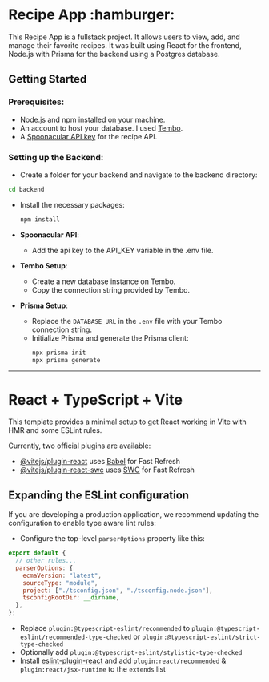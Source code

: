 <h1>Recipe App :hamburger:</h1>

<p>This Recipe App is a fullstack project. It allows users to view, add, and manage their favorite recipes. It was built using React for the frontend, Node.js with Prisma for the backend using a Postgres database.</p>

<h2>Getting Started</h2>

<h3>Prerequisites:</h3>

- Node.js and npm installed on your machine.
- An account to host your database. I used [Tembo](https://tembo.io/).
- A [Spoonacular API key](https://spoonacular.com/food-api) for the recipe API.

<h3>Setting up the Backend:</h3>

- Create a folder for your backend and navigate to the backend directory:

```bash
cd backend
```

- Install the necessary packages:

  ```bash
  npm install
  ```

- **Spoonacular API**:

  - Add the api key to the API_KEY variable in the .env file.

- **Tembo Setup**:

  - Create a new database instance on Tembo.
  - Copy the connection string provided by Tembo.

- **Prisma Setup**:
  - Replace the `DATABASE_URL` in the `.env` file with your Tembo connection string.
  - Initialize Prisma and generate the Prisma client:
    ```bash
    npx prisma init
    npx prisma generate
    ```

---

# React + TypeScript + Vite

This template provides a minimal setup to get React working in Vite with HMR and some ESLint rules.

Currently, two official plugins are available:

- [@vitejs/plugin-react](https://github.com/vitejs/vite-plugin-react/blob/main/packages/plugin-react/README.md) uses [Babel](https://babeljs.io/) for Fast Refresh
- [@vitejs/plugin-react-swc](https://github.com/vitejs/vite-plugin-react-swc) uses [SWC](https://swc.rs/) for Fast Refresh

## Expanding the ESLint configuration

If you are developing a production application, we recommend updating the configuration to enable type aware lint rules:

- Configure the top-level `parserOptions` property like this:

```js
export default {
  // other rules...
  parserOptions: {
    ecmaVersion: "latest",
    sourceType: "module",
    project: ["./tsconfig.json", "./tsconfig.node.json"],
    tsconfigRootDir: __dirname,
  },
};
```

- Replace `plugin:@typescript-eslint/recommended` to `plugin:@typescript-eslint/recommended-type-checked` or `plugin:@typescript-eslint/strict-type-checked`
- Optionally add `plugin:@typescript-eslint/stylistic-type-checked`
- Install [eslint-plugin-react](https://github.com/jsx-eslint/eslint-plugin-react) and add `plugin:react/recommended` & `plugin:react/jsx-runtime` to the `extends` list
